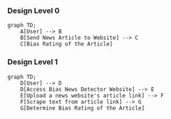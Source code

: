 ### Design Level 0

```mermaid
graph TD;
    A[User] --> B
    B[Send News Article to Website] --> C
    C[Bias Rating of the Article]
```

### Design Level 1

```mermaid
graph TD;
    D[User] --> D
    D[Access Bias News Detector Website] --> E
    E[Upload a news website's article link] --> F
    F[Scrape text from article link] --> G
    G[Determine Bias Rating of the Article]
```
